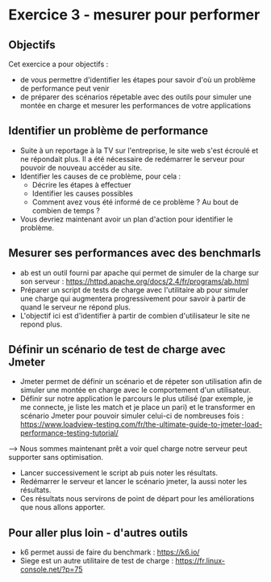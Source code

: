 # Exercice 3 - mesurer pour performer

## Objectifs
Cet exercice a pour objectifs : 
* de vous permettre d'identifier les étapes pour savoir d'où un problème de performance peut venir
* de préparer des scénarios répetable avec des outils pour simuler une montée en charge et mesurer les performances de votre applications

## Identifier un problème de performance
* Suite à un reportage à la TV sur l'entreprise, le site web s'est écroulé et ne répondait plus. Il a été nécessaire de redémarrer le serveur pour pouvoir de nouveau accéder au site.
* Identifier les causes de ce problème, pour cela :
    * Décrire les étapes à effectuer
    * Identifier les causes possibles
    * Comment avez vous été informé de ce problème ? Au bout de combien de temps ?
* Vous devriez maintenant avoir un plan d'action pour identifier le problème.

## Mesurer ses performances avec des benchmarls
* ab est un outil fourni par apache qui permet de simuler de la charge sur son serveur : https://httpd.apache.org/docs/2.4/fr/programs/ab.html 
* Préparer un script de tests de charge avec l'utilitaire ab pour simuler une charge qui augmentera progressivement pour savoir à partir de quand le serveur ne répond plus.
* L'objectif ici est d'identifier à partir de combien d'utilisateur le site ne repond plus.

## Définir un scénario de test de charge avec Jmeter
* Jmeter permet de définir un scénario et de répeter son utilisation afin de simuler une montée en charge avec le comportement d'un utilisateur.
* Définir sur notre application le parcours le plus utilisé (par exemple, je me connecte, je liste les match et je place un pari) et le transformer en scénario Jmeter pour pouvoir simuler celui-ci de nombreuses fois : 
https://www.loadview-testing.com/fr/the-ultimate-guide-to-jmeter-load-performance-testing-tutorial/ 

--> Nous sommes maintenant prêt a voir quel charge notre serveur peut supporter sans optimisation.

* Lancer successivement le script ab puis noter les résultats.
* Redémarrer le serveur et lancer le scénario jmeter, la aussi noter les résultats.
* Ces résultats nous servirons de point de départ pour les améliorations que nous allons apporter.


## Pour aller plus loin - d'autres outils

* k6 permet aussi de faire du benchmark : https://k6.io/ 
* Siege est un autre utilitaire de test de charge : https://fr.linux-console.net/?p=75 